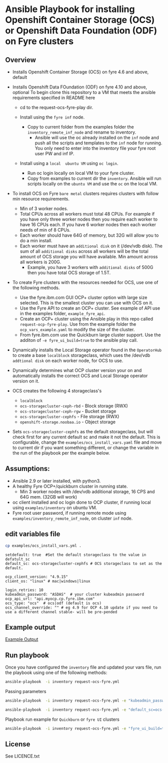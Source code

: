# Ansible Playbook for installing Openshift Container Storage (OCS) or Openshift Data Foundation (ODF) on Fyre clusters

## Overview

- Installs Openshift Container Storage (OCS) on fyre 4.6 and above, default
- Installs Openshift Data FOundation (ODF) on fyre 4.10 and above, optional
  To begin clone this repository to a VM that meets the ansible requirements specified in README here
  - cd to the request-ocs-fyre-play dir.

  - Install using the `fyre inf` node.
    - Copy to current folder from the examples folder the `inventory_remote_inf_node` and  rename to inventory.
      - Ansible will use the oc already installed on the `inf` node and push all the scripts and templates to the `inf` node for running. You only need to enter into the inventory file your fyre root user PW  and inf IP.
  - Install using a `local  ubuntu VM` using `oc login`.
    - Run oc login locally on local VM to your fyre cluster.
    - Copy from examples to current dir the `inventory`. Ansible will run scripts locally on the `ubuntu VM` and use the `oc` on the local VM.

- To install OCS on Fyre `bare metal` clusters requires clusters with follow min resource requirements.
  - Min of 3 worker nodes.
  - Total CPUs across all workers must total 48 CPUs. For example if you have only three worker nodes then you require each worker to have 16 CPUs each. If you have 6 worker nodes then each worker needs of min of 8 CPUs.
  - Each worker should have 64G of memory, but 32G will allow you to do a min install.
  - Each worker must have an `additional disk` on it (/dev/vdb disk). The sum of all `additional disks` across all workers will be the total amount of OCS storage you will have available. Min amount across all workers is 200G.
    - Example, you have 3 workers with `additional disks` of 500G then you have total OCS storage of 1.5T.
- To create Fyre clusters with the resources needed for OCS, use one of the following methods.
  - Use the fyre.ibm.com GUI OCP+ cluster option with large size selected. This is the smallest cluster you can use with OCS on it.
  - Use the Fyre API to create an OCP+ cluster. See example of API use in the examples folder, `example_fyre_api`.
  - Create an OCP+ cluster using the Ansible play in this repo called `request-ocp-fyre-play`. Use from the example folder the  `ocp_vars_example.yaml` to modify the size of the cluster.
  - From fyre.ibm.com use the Quickburn large cluster support. Use the additon of `-e fyre_ui_build=true` to the ansible play call.  

- Dynamically installs the Local Storage operator found in the `OperatorHub` to create a base `localblock` storageclass, which uses the /dev/vdb `addtional disk` on each worker node, for OCS to use.

- Dynamically determines what OCP cluster version your on and automatically installs the correct OCS and Local Storage operator version on it.

- OCS creates the following 4 storageclass's
  - `localblock`
  - `ocs-storagecluster-ceph-rbd` - Block storage (RWX)
  - `ocs-storagecluster-ceph-rgw` - Bucket storage
  - `ocs-storagecluster-cephfs` - File storage (RWX)
  - `openshift-storage.noobaa.io` - Object storage 

- Sets `ocs-storagecluster-cephfs` as the default storageclass, but will check first for any current default sc and make it not the default. This is configurable, change the `examples/ocs_install_vars.yaml` file and move to current dir if you want something different, or change the variable in the run of the playbook per the example below.

## Assumptions:

- Ansible 2.9 or later installed, with python3.
- A healthy Fyre OCP+/quickburn cluster in running state.
  - Min 3 worker nodes with /dev/vdb additional storage, 16 CPS and 64G mem. (32GB will work)
- oc client installed and oc login done to OCP cluster, if running local using `examples/inventory` on ubuntu VM.
- Fyre root user password, if running remote mode using `examples/inventory_remote_inf_node`, on cluster `inf` node.

## edit variables file

```bash
cp examples/ocs_install_vars.yml .
```

```code
setdefault: true  #Set the default storageclass to the value in defatult_sc
default_sc: ocs-storagecluster-cephfs # OCS storageclass to set as the default.

ocp_client_version: "4.9.15"
client_os: "linux" # mac|windows|linux

login_retries: 10
kubeadmin_password: "ASDAS"  # your cluster kubeadmin password
ocp_api_url: "api.myocp.cp.fyre.ibm.com" 
ocs_type: "ocs"  # ocs|odf (default is ocs)
ocs_channel_override: "" # eg 4.9 for OCP 4.10 update if you need to use a different channel stable- will be pre-pended
```

## Example output

[Example Output](examples/sample-output.txt)

## Run playbook

Once you have configured the `inventory` file and updated your vars file, run the playbook using one of the following methods:

```bash
ansible-playbook  -i inventory request-ocs-fyre.yml
```

Passing parameters

```bash
ansible-playbook  -i inventory request-ocs-fyre.yml -e "kubeadmin_password=QWET-EWETE-QWERW" -e "ocp_api_url=api.mycluster.cp.fyre.ibm.com"
```

```bash
ansible-playbook  -i inventory request-ocs-fyre.yml -e "default_sc=ocs-storagecluster-ceph-rbd"
```

Playbook run example for `Quickburn` or `fyre UI` clusters

```bash
ansible-playbook  -i inventory request-ocs-fyre.yml -e "fyre_ui_build=true"
```

## License

See LICENCE.txt

